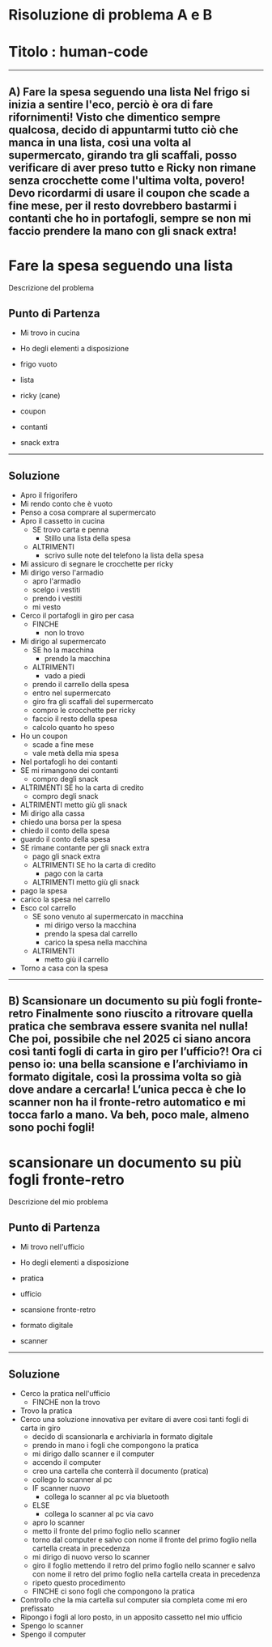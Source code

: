 # Risoluzione di problema A e B 
# Titolo : human-code


---
A) Fare la spesa seguendo una lista
Nel frigo si inizia a sentire l'eco, perciò è ora di fare rifornimenti!
Visto che dimentico sempre qualcosa, decido di appuntarmi tutto ciò che manca in una lista, così una volta al supermercato, girando tra gli scaffali, posso verificare di aver preso tutto e Ricky non rimane senza crocchette come l'ultima volta, povero! Devo ricordarmi di usare il coupon che scade a fine mese, per il resto dovrebbero bastarmi i contanti che ho in portafogli, sempre se non mi faccio prendere la mano con gli snack extra!
---

# Fare la spesa seguendo una lista

Descrizione del problema


## Punto di Partenza 

- Mi trovo in cucina


- Ho degli elementi a disposizione
 - frigo vuoto
 - lista
 - ricky (cane)
 - coupon
 - contanti
 - snack extra 
 

---

## Soluzione

- Apro il frigorifero
 - Mi rendo conto che è vuoto
 - Penso a cosa comprare al supermercato
 - Apro il cassetto in cucina
    - SE trovo carta e penna 
      - Stillo una lista della spesa
    - ALTRIMENTI
      - scrivo sulle note del telefono la lista della spesa  
 - Mi assicuro di segnare le crocchette per ricky
 - Mi dirigo verso l'armadio
   - apro l'armadio
   - scelgo i vestiti
   - prendo i vestiti
   - mi vesto
 - Cerco il portafogli in giro per casa
   - FINCHE 
     - non lo trovo
 - Mi dirigo al supermercato
   - SE ho la macchina
     - prendo la macchina
   - ALTRIMENTI
     - vado a piedi
   - prendo il carrello della spesa
   - entro nel supermercato
   - giro fra gli scaffali del supermercato
   - compro le crocchette per ricky
   - faccio il resto della spesa
   - calcolo quanto ho speso
 - Ho un coupon 
   - scade a fine mese
   - vale metà della mia spesa
 - Nel portafogli ho dei contanti
  - SE mi rimangono dei contanti
     - compro degli snack
  - ALTRIMENTI SE ho la carta di credito
     - compro degli snack
  - ALTRIMENTI metto giù gli snack
 - Mi dirigo alla cassa
  - chiedo una borsa per la spesa
  - chiedo il conto della spesa
  - guardo il conto della spesa
  - SE rimane contante per gli snack extra
      - pago gli snack extra
    - ALTRIMENTI SE ho la carta di credito
      - pago con la carta
    - ALTRIMENTI metto giù gli snack
  - pago la spesa
  - carico la spesa nel carrello
 - Esco col carrello
    - SE sono venuto al supermercato in macchina
      - mi dirigo verso la macchina
      - prendo la spesa dal carrello
      - carico la spesa nella macchina
    - ALTRIMENTI 
      - metto giù il carrello 
 - Torno a casa con la spesa
   





---




 B) Scansionare un documento su più fogli fronte-retro
Finalmente sono riuscito a ritrovare quella pratica che sembrava essere svanita nel nulla! Che poi, possibile che nel 2025 ci siano ancora così tanti fogli di carta in giro per l’ufficio?! Ora ci penso io: una bella scansione e l’archiviamo in formato digitale, così la prossima volta so già dove andare a cercarla! L’unica pecca è che lo scanner non ha il fronte-retro automatico e mi tocca farlo a mano. Va beh, poco male, almeno sono pochi fogli!
---


# scansionare un documento su più fogli fronte-retro 

Descrizione del mio problema


## Punto di Partenza 

- Mi trovo nell'ufficio

- Ho degli elementi a disposizione
 - pratica
 - ufficio 
 - scansione fronte-retro
 - formato digitale 
 - scanner 


---

## Soluzione

 - Cerco la pratica nell'ufficio
   - FINCHE non la trovo
 - Trovo la pratica
 - Cerco una soluzione innovativa per evitare di avere così tanti fogli di carta in giro 
   - decido di scansionarla e archiviarla in formato digitale
   - prendo in mano i fogli che compongono la pratica
   - mi dirigo dallo scanner e il computer
   - accendo il computer
   - creo una cartella che conterrà il documento (pratica)
   - collego lo scanner al pc 
   - IF scanner nuovo 
     - collega lo scanner al pc via bluetooth
   - ELSE
     - collega lo scanner al pc via cavo
   - apro lo scanner
   - metto il fronte del primo foglio nello scanner
   - torno dal computer e salvo con nome il fronte del primo foglio nella cartella creata in precedenza
   - mi dirigo di nuovo verso lo scanner
   - giro il foglio mettendo il retro del primo foglio nello scanner e salvo con nome il retro del primo foglio nella cartella creata in precedenza
   - ripeto questo procedimento 
   - FINCHE ci sono fogli che compongono la pratica
  - Controllo che la mia cartella sul computer sia completa come mi ero prefissato
  - Ripongo i fogli al loro posto, in un apposito cassetto nel mio ufficio
  - Spengo lo scanner
  - Spengo il computer

  

     
 

  
   
     



